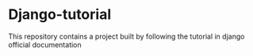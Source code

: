 # Django-tutorial
This repository contains a project built by following the tutorial in django official documentation
